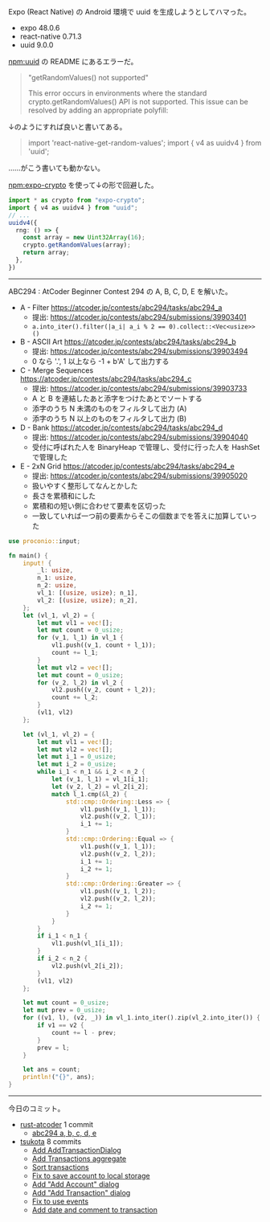 Expo (React Native) の Android 環境で uuid を生成しようとしてハマった。

- expo 48.0.6
- react-native 0.71.3
- uuid 9.0.0

[npm:uuid] の README にあるエラーだ。

> "getRandomValues() not supported"
>
> This error occurs in environments where the standard crypto.getRandomValues() API is not supported. This issue can be resolved by adding an appropriate polyfill:

↓のようにすれば良いと書いてある。

> import 'react-native-get-random-values';
> import { v4 as uuidv4 } from 'uuid';

……がこう書いても動かない。

[npm:expo-crypto] を使って↓の形で回避した。

```typescript
import * as crypto from "expo-crypto";
import { v4 as uuidv4 } from "uuid";
// ...
uuidv4({
  rng: () => {
    const array = new Uint32Array(16);
    crypto.getRandomValues(array);
    return array;
  },
})
```

---

ABC294 : AtCoder Beginner Contest 294 の A, B, C, D, E を解いた。

- A - Filter
  <https://atcoder.jp/contests/abc294/tasks/abc294_a>
  - 提出: <https://atcoder.jp/contests/abc294/submissions/39903401>
  - `a.into_iter().filter(|a_i| a_i % 2 == 0).collect::<Vec<usize>>()`
- B - ASCII Art
  <https://atcoder.jp/contests/abc294/tasks/abc294_b>
  - 提出: <https://atcoder.jp/contests/abc294/submissions/39903494>
  - 0 なら '.', 1 以上なら -1 + b'A' して出力する
- C - Merge Sequences
  <https://atcoder.jp/contests/abc294/tasks/abc294_c>
  - 提出: <https://atcoder.jp/contests/abc294/submissions/39903733>
  - A と B を連結したあと添字をつけたあとでソートする
  - 添字のうち N 未満のものをフィルタして出力 (A)
  - 添字のうち N 以上のものをフィルタして出力 (B)
- D - Bank
  <https://atcoder.jp/contests/abc294/tasks/abc294_d>
  - 提出: <https://atcoder.jp/contests/abc294/submissions/39904040>
  - 受付に呼ばれた人を BinaryHeap で管理し、受付に行った人を HashSet で管理した
- E - 2xN Grid
  <https://atcoder.jp/contests/abc294/tasks/abc294_e>
  - 提出: <https://atcoder.jp/contests/abc294/submissions/39905020>
  - 扱いやすく整形してなんとかした
  - 長さを累積和にした
  - 累積和の短い側に合わせて要素を区切った
  - 一致していれば一つ前の要素からそこの個数までを答えに加算していった

```rust
use proconio::input;

fn main() {
    input! {
        _l: usize,
        n_1: usize,
        n_2: usize,
        vl_1: [(usize, usize); n_1],
        vl_2: [(usize, usize); n_2],
    };
    let (vl_1, vl_2) = {
        let mut vl1 = vec![];
        let mut count = 0_usize;
        for (v_1, l_1) in vl_1 {
            vl1.push((v_1, count + l_1));
            count += l_1;
        }
        let mut vl2 = vec![];
        let mut count = 0_usize;
        for (v_2, l_2) in vl_2 {
            vl2.push((v_2, count + l_2));
            count += l_2;
        }
        (vl1, vl2)
    };

    let (vl_1, vl_2) = {
        let mut vl1 = vec![];
        let mut vl2 = vec![];
        let mut i_1 = 0_usize;
        let mut i_2 = 0_usize;
        while i_1 < n_1 && i_2 < n_2 {
            let (v_1, l_1) = vl_1[i_1];
            let (v_2, l_2) = vl_2[i_2];
            match l_1.cmp(&l_2) {
                std::cmp::Ordering::Less => {
                    vl1.push((v_1, l_1));
                    vl2.push((v_2, l_1));
                    i_1 += 1;
                }
                std::cmp::Ordering::Equal => {
                    vl1.push((v_1, l_1));
                    vl2.push((v_2, l_2));
                    i_1 += 1;
                    i_2 += 1;
                }
                std::cmp::Ordering::Greater => {
                    vl1.push((v_1, l_2));
                    vl2.push((v_2, l_2));
                    i_2 += 1;
                }
            }
        }
        if i_1 < n_1 {
            vl1.push(vl_1[i_1]);
        }
        if i_2 < n_2 {
            vl2.push(vl_2[i_2]);
        }
        (vl1, vl2)
    };

    let mut count = 0_usize;
    let mut prev = 0_usize;
    for ((v1, l), (v2, _)) in vl_1.into_iter().zip(vl_2.into_iter()) {
        if v1 == v2 {
            count += l - prev;
        }
        prev = l;
    }

    let ans = count;
    println!("{}", ans);
}
```

---

今日のコミット。

- [rust-atcoder](https://github.com/bouzuya/rust-atcoder) 1 commit
  - [abc294 a, b, c, d, e](https://github.com/bouzuya/rust-atcoder/commit/a0ab189fb8feb56924adcedd382ec6fd60fb2228)
- [tsukota](https://github.com/bouzuya/tsukota) 8 commits
  - [Add AddTransactionDialog](https://github.com/bouzuya/tsukota/commit/f7117ab2b89c64fadeef471cbe6eabcc3ae30904)
  - [Add Transactions aggregate](https://github.com/bouzuya/tsukota/commit/88a6d944befc6bd50e30d564dec202d58531be8a)
  - [Sort transactions](https://github.com/bouzuya/tsukota/commit/da13c1fefc67bc240078905c867941b096634da8)
  - [Fix to save account to local storage](https://github.com/bouzuya/tsukota/commit/a52317ac936b52556fae0531fbfdd61b9d4e7615)
  - [Add "Add Account" dialog](https://github.com/bouzuya/tsukota/commit/1255813cfc3806080717cfe6117c9936a4caee16)
  - [Add "Add Transaction" dialog](https://github.com/bouzuya/tsukota/commit/365752e4f03eef31a086dcb6cf579027e489b2a4)
  - [Fix to use events](https://github.com/bouzuya/tsukota/commit/b3848105acec6ab4bc7dbf816a7bbabc919f92dc)
  - [Add date and comment to transaction](https://github.com/bouzuya/tsukota/commit/9aeb4a0e41285a20234d5c7fce947ba1e3616095)

[npm:uuid]: https://www.npmjs.com/package/uuid
[npm:expo-crypto]: https://www.npmjs.com/package/expo-crypto
